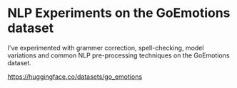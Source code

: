 # NLP Experiments on the GoEmotions dataset

I've experimented with grammer correction, spell-checking, model variations and common NLP pre-processing techniques on the GoEmotions dataset.

https://huggingface.co/datasets/go_emotions

